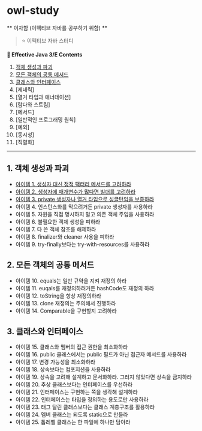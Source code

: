 # owl-study

** 이자함 (이펙티브 자바를 공부하기 위함) **
> ⭐ 이펙티브 자바 스터디

**:book: Effective Java 3/E Contents**
1. [객체 생성과 파괴](#1-객체-생성과-파괴)
2. [모든 객체의 공통 메서드](#2-모든-객체의-공통-메서드)
3. [클래스와 인터페이스](#3-클래스와-인터페이스)
4. [제네릭]
5. [열거 타입과 애너테이션]
6. [람다와 스트림]
7. [메서드]
8. [일반적인 프로그래밍 원칙]
9. [예외]
10. [동시성]
11. [직렬화]

---

## 1. 객체 생성과 파괴
* [아이템 1. 생성자 대신 정적 팩터리 메서드를 고려하라](/contents/Item_1.md)
* [아이템 2. 생성자에 매개변수가 많다면 빌더를 고려하라](/contents/Item_2.md)
* [아이템 3. private 생성자나 열거 타입으로 싱글턴임을 보증하라](/contents/Item_3.md)
* 아이템 4. 인스턴스화를 막으려거든 private 생성자를 사용하라
* 아이템 5. 자원을 직접 명시하지 말고 의존 객체 주입을 사용하라
* 아이템 6. 불필요한 객체 생성을 피하라
* 아이템 7. 다 쓴 객체 참조를 해제하라
* 아이템 8. finalizer와 cleaner 사용을 피하라
* 아이템 9. try-finally보다는 try-with-resources를 사용하라

## 2. 모든 객체의 공통 메서드
* 아이템 10. equals는 일반 규약을 지켜 재정의 하라
* 아이템 11. euqals를 재정의하려거든 hashCode도 재정의 하라
* 아이템 12. toString을 항상 재정의하라
* 아이템 13. clone 재정의는 주의해서 진행하라
* 아이템 14. Comparable을 구현할지 고려하라

## 3. 클래스와 인터페이스
* 아이템 15. 클래스와 멤버의 접근 권한을 최소화하라
* 아이템 16. public 클래스에서는 public 필드가 아닌 접근자 메서드를 사용하라
* 아이템 17. 변경 가능성을 최소화하라
* 아이템 18. 상속보다는 컴포지션을 사용하라
* 아이템 19. 상속을 고려해 설계하고 문서화하라. 그러지 않았다면 상속을 금지하라
* 아이템 20. 추상 클래스보다는 인터페이스를 우선하라
* 아이템 21. 인터페이스는 구현하는 쪽을 생각해 설계하라
* 아이템 22. 인터페이스는 타입을 정의하는 용도로만 사용하라
* 아이템 23. 태그 달린 클래스보다는 클래스 계층구조를 활용하라
* 아이템 24. 멤버 클래스는 되도록 static으로 만들라
* 아이템 25. 톱레벨 클래스는 한 파일에 하나만 담아라

